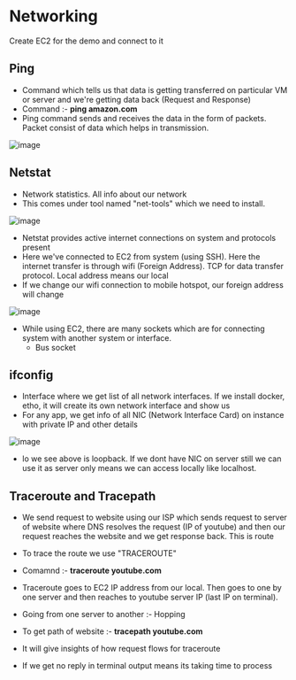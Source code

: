 # Networking

Create EC2 for the demo and connect to it

Ping
-
- Command which tells us that data is getting transferred on particular VM or server and we're getting data back (Request and Response)
- Command :- **ping amazon.com**
- Ping command sends and receives the data in the form of packets. Packet consist of data which helps in transmission.

![image](https://github.com/user-attachments/assets/5f25d99e-fb75-42d8-886b-83ca2ad13c86)

Netstat
-
- Network statistics. All info about our network
- This comes under tool named "net-tools" which we need to install.

![image](https://github.com/user-attachments/assets/e7a8cab9-8bca-4491-b373-d99265d85647)

- Netstat provides active internet connections on system and protocols present
- Here we've connected to EC2 from system (using SSH). Here the internet transfer is through wifi (Foreign Address). TCP for data transfer protocol. Local address means our local
- If we change our wifi connection to mobile hotspot, our foreign address will change

![image](https://github.com/user-attachments/assets/f17ffe95-324d-4d2b-acfe-f5ebce206e4c)

- While using EC2, there are many sockets which are for connecting system with another system or interface.
  - Bus socket
 
ifconfig
-
- Interface where we get list of all network interfaces. If we install docker, etho, it will create its own network interface and show us
- For any app, we get info of all NIC (Network Interface Card) on instance with private IP and other details

![image](https://github.com/user-attachments/assets/c7bb7278-f818-45e4-a1e4-3be90be7a173)

- lo we see above is loopback. If we dont have NIC on server still we can use it as server only means we can access locally like localhost.

Traceroute and Tracepath
-
- We send request to website using our ISP which sends request to server of website where DNS resolves the request (IP of youtube) and then our request reaches the website and we get response back. This is route
- To trace the route we use "TRACEROUTE"
- Comamnd :- **traceroute youtube.com**
- Traceroute goes to EC2 IP address from our local. Then goes to one by one server and then reaches to youtube server IP (last IP on terminal).
- Going from one server to another :- Hopping

- To get path of website :- **tracepath youtube.com**
- It will give insights of how request flows for traceroute
- If we get no reply in terminal output means its taking time to process

